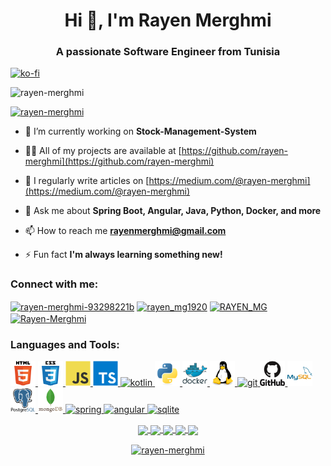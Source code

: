 <h1 align="center">Hi 👋, I'm Rayen Merghmi</h1>
<h3 align="center">A passionate Software Engineer from Tunisia</h3>

[![ko-fi](https://ko-fi.com/img/githubbutton_sm.svg)](https://ko-fi.com/O5O2101QXR)

<p align="left"> <img src="https://komarev.com/ghpvc/?username=rayen-merghmi&label=Profile%20views&color=0e75b6&style=flat" alt="rayen-merghmi" /> </p>

<p align="left"> <a href="https://github.com/ryo-ma/github-profile-trophy"><img src="https://github-profile-trophy.vercel.app/?username=rayen-merghmi" alt="rayen-merghmi" /></a> </p>

- 🔭 I’m currently working on **Stock-Management-System**

- 👨‍💻 All of my projects are available at [https://github.com/rayen-merghmi](https://github.com/rayen-merghmi)

- 📝 I regularly write articles on [https://medium.com/@rayen-merghmi](https://medium.com/@rayen-merghmi)

- 💬 Ask me about **Spring Boot, Angular, Java, Python, Docker, and more**

- 📫 How to reach me **rayenmerghmi@gmail.com**

- ⚡ Fun fact **I'm always learning something new!**

<h3 align="left">Connect with me:</h3>
<p align="left">
<a href="https://linkedin.com/in/rayen-merghmi-93298221b" target="blank"><img align="center" src="https://raw.githubusercontent.com/rahuldkjain/github-profile-readme-generator/master/src/images/icons/Social/linked-in-alt.svg" alt="rayen-merghmi-93298221b" height="30" width="40" /></a>
<a href="https://instagram.com/rayen_mg1920" target="blank"><img align="center" src="https://raw.githubusercontent.com/rahuldkjain/github-profile-readme-generator/master/src/images/icons/Social/instagram.svg" alt="rayen_mg1920" height="30" width="40" /></a>
<a href="https://t.me/RAYEN_MG" target="blank"><img align="center" src="https://raw.githubusercontent.com/rahuldkjain/github-profile-readme-generator/master/src/images/icons/Social/telegram.svg" alt="RAYEN_MG" height="30" width="40" /></a>
<a href="https://discord.gg/Rayen-Merghmi" target="blank"><img align="center" src="https://raw.githubusercontent.com/rahuldkjain/github-profile-readme-generator/master/src/images/icons/Social/discord.svg" alt="Rayen-Merghmi" height="30" width="40" /></a>
</p>

<h3 align="left">Languages and Tools:</h3>
<p align="left">
<a href="https://www.w3.org/html/" target="_blank" rel="noreferrer"> <img src="https://raw.githubusercontent.com/devicons/devicon/master/icons/html5/html5-original-wordmark.svg" alt="html5" width="40" height="40"/> </a>
<a href="https://www.w3schools.com/css/" target="_blank" rel="noreferrer"> <img src="https://raw.githubusercontent.com/devicons/devicon/master/icons/css3/css3-original-wordmark.svg" alt="css3" width="40" height="40"/> </a>
<a href="https://developer.mozilla.org/en-US/docs/Web/JavaScript" target="_blank" rel="noreferrer"> <img src="https://raw.githubusercontent.com/devicons/devicon/master/icons/javascript/javascript-original.svg" alt="javascript" width="40" height="40"/> </a>
<a href="https://www.typescriptlang.org/" target="_blank" rel="noreferrer"> <img src="https://raw.githubusercontent.com/devicons/devicon/master/icons/typescript/typescript-original.svg" alt="typescript" width="40" height="40"/> </a>
<a href="https://kotlinlang.org" target="_blank" rel="noreferrer"> <img src="https://www.vectorlogo.zone/logos/kotlinlang/kotlinlang-icon.svg" alt="kotlin" width="40" height="40"/> </a>
<a href="https://www.python.org" target="_blank" rel="noreferrer"> <img src="https://raw.githubusercontent.com/devicons/devicon/master/icons/python/python-original.svg" alt="python" width="40" height="40"/> </a>
<a href="https://www.docker.com/" target="_blank" rel="noreferrer"> <img src="https://raw.githubusercontent.com/devicons/devicon/master/icons/docker/docker-original-wordmark.svg" alt="docker" width="40" height="40"/> </a>
<a href="https://www.linux.org/" target="_blank" rel="noreferrer"> <img src="https://raw.githubusercontent.com/devicons/devicon/master/icons/linux/linux-original.svg" alt="linux" width="40" height="40"/> </a>
<a href="https://git-scm.com/" target="_blank" rel="noreferrer"> <img src="https://www.vectorlogo.zone/logos/git-scm/git-scm-icon.svg" alt="git" width="40" height="40"/> </a>
<a href="https://github.com" target="_blank" rel="noreferrer"> <img src="https://raw.githubusercontent.com/devicons/devicon/master/icons/github/github-original-wordmark.svg" alt="github" width="40" height="40"/> </a>
<a href="https://www.mysql.com/" target="_blank" rel="noreferrer"> <img src="https://raw.githubusercontent.com/devicons/devicon/master/icons/mysql/mysql-original-wordmark.svg" alt="mysql" width="40" height="40"/> </a>
<a href="https://www.postgresql.org" target="_blank" rel="noreferrer"> <img src="https://raw.githubusercontent.com/devicons/devicon/master/icons/postgresql/postgresql-original-wordmark.svg" alt="postgresql" width="40" height="40"/> </a>
<a href="https://www.mongodb.com/" target="_blank" rel="noreferrer"> <img src="https://raw.githubusercontent.com/devicons/devicon/master/icons/mongodb/mongodb-original-wordmark.svg" alt="mongodb" width="40" height="40"/> </a>
<a href="https://spring.io/" target="_blank" rel="noreferrer"> <img src="https://www.vectorlogo.zone/logos/springio/springio-icon.svg" alt="spring" width="40" height="40"/> </a>
<a href="https://angular.io" target="_blank" rel="noreferrer"> <img src="https://angular.io/assets/images/logos/angular/angular.svg" alt="angular" width="40" height="40"/> </a>
<a href="https://www.sqlite.org/" target="_blank" rel="noreferrer"> <img src="https://www.vectorlogo.zone/logos/sqlite/sqlite-icon.svg" alt="sqlite" width="40" height="40"/> </a>
</p>

<div align="center">
<a href="https://github.com/rayen-merghmi">
<img align="center" src="http://github-profile-summary-cards.vercel.app/api/cards/stats?username=rayen-merghmi&theme=2077" height="180em" />
<img align="center" src="http://github-profile-summary-cards.vercel.app/api/cards/most-commit-language?username=rayen-merghmi&theme=2077" height="180em" />
<img align="center" src="http://github-profile-summary-cards.vercel.app/api/cards/repos-per-language?username=rayen-merghmi&theme=2077" height="180em" />
<img align="center" src="http://github-profile-summary-cards.vercel.app/api/cards/productive-time?username=rayen-merghmi&theme=2077" height="180em" />
<img align="center" src="http://github-profile-summary-cards.vercel.app/api/cards/profile-details?username=rayen-merghmi&theme=2077" height="180em" />
</div>

<p style="text-align: center;"><img align="center" src="https://github-readme-streak-stats.herokuapp.com/?user=rayen-merghmi&" alt="rayen-merghmi" /></p>
